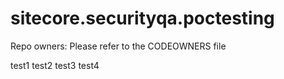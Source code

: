 # sitecore.securityqa.poctesting

Repo owners:
Please refer to the CODEOWNERS file

test1
test2
test3
test4
